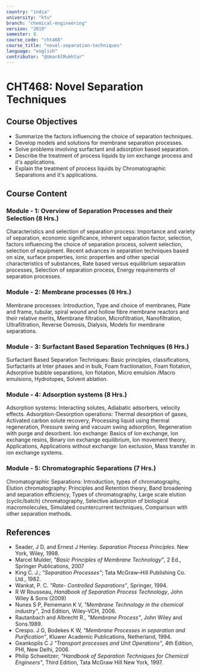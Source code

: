 ```yaml
---
country: "india"
university: "ktu"
branch: "chemical-engineering"
version: "2019"
semester: 8
course_code: "cht468"
course_title: "novel-separation-techniques"
language: "english"
contributor: "@UmarAlMukhtar"
---
```


# CHT468: Novel Separation Techniques

## Course Objectives

- Summarize the factors influencing the choice of separation techniques.
- Develop models and solutions for membrane separation processes.
- Solve problems involving surfactant and adsorption based separation.
- Describe the treatment of process liquids by ion exchange process and it's applications.
- Explain the treatment of process liquids by Chromatographic Separations and it's applications.

## Course Content

### Module - 1: Overview of Separation Processes and their Selection (8 Hrs.)

Characteristics and selection of separation process: Importance and variety of separation, economic significance, inherent separation factor, selection, factors influencing the choice of separation process, solvent selection, selection of equipment. Recent advances in separation techniques based on size, surface properties, ionic properties and other special characteristics of substances, Rate based versus equilibrium separation processes, Selection of separation process, Energy requirements of separation processes.

### Module - 2: Membrane processes (6 Hrs.)

Membrane processes: Introduction, Type and choice of membranes, Plate and frame, tubular, spiral wound and hollow fibre membrane reactors and their relative merits, Membrane filtration, Microfiltration, Nanofiltration, Ultrafiltration, Reverse Osmosis, Dialysis, Models for membrane separations.

### Module - 3: Surfactant Based Separation Techniques (6 Hrs.)

Surfactant Based Separation Techniques: Basic principles, classifications, Surfactants at Inter phases and in bulk, Foam fractionation, Foam flotation, Adsorptive bubble separations, Ion flotation, Micro emulsion /Macro emulsions, Hydrotopes, Solvent ablation.

### Module - 4: Adsorption systems (8 Hrs.)

Adsorption systems: Interacting solutes, Adiabatic adsorbers, velocity effects. Adsorption-Desorption operations: Thermal desorption of gases, Activated carbon solute recovery, Processing liquid using thermal regeneration, Pressure swing and vacuum swing adsorption, Regeneration with purge and desorbent. Ion exchange: Basics of Ion exchange, Ion exchange resins, Binary ion exchange equilibrium, Ion movement theory, Applications, Applications without exchange: Ion exclusion, Mass transfer in ion exchange systems.

### Module - 5: Chromatographic Separations (7 Hrs.)

Chromatographic Separations: Introduction, types of chromatography, Elution chromatography: Principles and Retention theory, Band broadening and separation efficiency, Types of chromatography, Large scale elution (cyclic/batch) chromatography, Selective adsorption of biological macromolecules, Simulated countercurrent techniques, Comparison with other separation methods.

## References

- Seader, J D, and Ernest J Henley. _Separation Process Principles_. New York, Wiley, 1998.
- Marcel Mulder, _"Basic Principles of Membrane Technology"_, 2 Ed., Springer Publications, 2007
- King C. J.; _"Separation Processes"_; Tata McGraw–Hill Publishing Co. Ltd., 1982.
- Wankat, P. C. _"Rate- Controlled Separations"_, Springer, 1994.
- R W Rousseau, _Handbook of Separation Process Technology_, John Wiley & Sons (2009)
- Nunes S P, Peinemann K V, _"Membrane Technology in the chemical industry"_, 2nd Edition, Wiley-VCH, 2006.
- Rautanbach and Albrecht R., _"Membrane Process"_, John Wiley and Sons.1989.
- Crespo. J G, Bodekes K W, _"Membrane Processes in separation and Purification"_, Kluwer Academic Publications, Netherland, 1994.
- Geankoplis C J _"Transport processes and Unit Operations"_, 4th Edition, PHI, New Delhi, 2006.
- Philip Schweitzer; _"Handbook of Separation Techniques for Chemical Engineers"_, Third Edition, Tata McGraw Hill New York, 1997.
